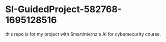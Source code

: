 # SI-GuidedProject-582768-1695128516
this repo is for my project with Smartinternz's Ai for cybersecurity course.
